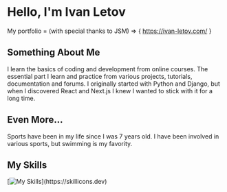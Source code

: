 # Hello, I'm Ivan Letov
My portfolio = (with special thanks to JSM) =>  { https://ivan-letov.com/ }

## Something About Me
I learn the basics of coding and development from online courses.
The essential part I learn and practice from various projects, tutorials, documentation and forums.
I originally started with Python and Django, but when I discovered React and Next.js I knew I wanted to stick with it for a long time.

## Even More...
Sports have been in my life since I was 7 years old. I have been involved in various sports, but swimming is my favority.

## My Skills
[![My Skills](https://skillicons.dev/icons?i=html,css,js,ts,jquery,react,next,python,mongo,prisma,sass,mui,tailwind,git,github,vscode,redux,)](https://skillicons.dev)

<!---
iletov/iletov is a ✨ special ✨ repository because its `README.md` (this file) appears on your GitHub profile.
You can click the Preview link to take a look at your changes.
--->
